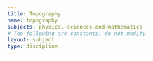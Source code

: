 ```yaml
---
title: Topography
name: topography
subjects: physical-sciences-and-mathematics
# The following are constants: do not modify
layout: subject
type: discipline
---
```

